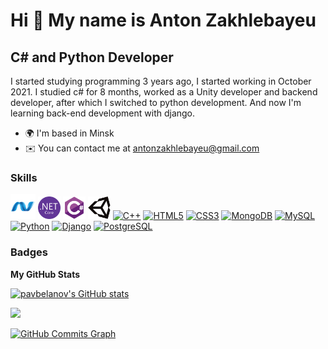 Hi 👋 My name is Anton Zakhlebayeu
==============================
 
C# and Python Developer
----------------
 
I started studying programming 3 years ago, I started working in October 2021. I studied c# for 8 months, worked as a Unity developer and backend developer, after which I switched to python development. And now I'm learning back-end development with django.
 
* 🌍  I'm based in Minsk
* ✉️  You can contact me at [antonzakhlebayeu@gmail.com](mailto:antonzakhlebayeu@gmail.com)
 
### Skills


<p align="left">
<a target="_blank" rel="noreferrer"><img src="https://github.com/devicons/devicon/blob/master/icons/dot-net/dot-net-original.svg" width="40" height="40" alt="dot-net" /></a>
<a target="_blank" rel="noreferrer"><img src="https://github.com/devicons/devicon/blob/master/icons/dotnetcore/dotnetcore-original.svg" width="36" height="36" alt="dot-net" /></a>
<a target="_blank" rel="noreferrer"><img src="https://github.com/devicons/devicon/blob/master/icons/csharp/csharp-original.svg" width="36" height="36" alt="dot-net" /></a>
<a target="_blank" rel="noreferrer"><img src="https://github.com/devicons/devicon/blob/master/icons/unity/unity-original.svg" width="36" height="36" alt="dot-net" /></a>
<a href="https://docs.microsoft.com/en-us/cpp/?view=msvc-170" target="_blank" rel="noreferrer"><img src="https://raw.githubusercontent.com/danielcranney/readme-generator/main/public/icons/skills/cplusplus-colored.svg" width="36" height="36" alt="C++" /></a>
<a href="https://developer.mozilla.org/en-US/docs/Glossary/HTML5" target="_blank" rel="noreferrer"><img src="https://raw.githubusercontent.com/danielcranney/readme-generator/main/public/icons/skills/html5-colored.svg" width="36" height="36" alt="HTML5" /></a>
<a href="https://www.w3.org/TR/CSS/#css" target="_blank" rel="noreferrer"><img src="https://raw.githubusercontent.com/danielcranney/readme-generator/main/public/icons/skills/css3-colored.svg" width="36" height="36" alt="CSS3" /></a>
<a href="https://www.mongodb.com/" target="_blank" rel="noreferrer"><img src="https://raw.githubusercontent.com/danielcranney/readme-generator/main/public/icons/skills/mongodb-colored.svg" width="36" height="36" alt="MongoDB" /></a>
<a href="https://www.mysql.com/" target="_blank" rel="noreferrer"><img src="https://raw.githubusercontent.com/danielcranney/readme-generator/main/public/icons/skills/mysql-colored.svg" width="36" height="36" alt="MySQL" /></a>
<a href="https://www.mysql.com/" target="_blank" rel="noreferrer"><img src="https://raw.githubusercontent.com/danielcranney/profileme-dev/2ce3cee16b6397119acda6f20fa1c8e6b9b974bb/public/icons/skills/python-colored.svg" width="36" height="36" alt="Python" /></a>
<a href="https://www.mysql.com/" target="_blank" rel="noreferrer"><img src="https://user-images.githubusercontent.com/91548851/176002103-94ed9968-bfb9-4f17-8108-83d086d0fc22.png" width="36" height="36" alt="Django" /></a>
<a href="https://www.mysql.com/" target="_blank" rel="noreferrer"><img src="https://raw.githubusercontent.com/danielcranney/profileme-dev/2ce3cee16b6397119acda6f20fa1c8e6b9b974bb/public/icons/skills/postgresql-colored.svg" width="36" height="36" alt="PostgreSQL" /></a>
</p>

 
### Badges
 
<b>My GitHub Stats</b>
 
<a href="https://github.com/AntonZakhlebayeu"><img src="https://github-readme-stats.vercel.app/api?username=AntonZakhlebayeu&show_icons=true&hide=&count_private=true&title_color=0891b2&text_color=ffffff&icon_color=0891b2&bg_color=1c1917&hide_border=true&show_icons=true" alt="pavbelanov's GitHub stats" /></a>
 
<a href="https://github.com/AntonZakhlebayeu"><img src="https://github-readme-streak-stats.herokuapp.com/?user=AntonZakhlebayeu&stroke=ffffff&background=1c1917&ring=0891b2&fire=0891b2&currStreakNum=ffffff&currStreakLabel=0891b2&sideNums=ffffff&sideLabels=ffffff&dates=ffffff&hide_border=true" /></a>
 
<a href="https://github.com/AntonZakhlebayeu"><img src="https://activity-graph.herokuapp.com/graph?username=AntonZakhlebayeu&bg_color=1c1917&color=ffffff&line=0891b2&point=ffffff&area_color=1c1917&area=true&hide_border=true&custom_title=GitHub%20Commits%20Graph" alt="GitHub Commits Graph" /></a>

